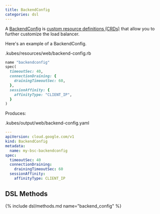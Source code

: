 ```yaml
---
title: BackendConfig
categories: dsl
---
```


A [BackendConfig](https://cloud.google.com/kubernetes-engine/docs/how-to/ingress-features#create_backendconfig) is [custom resource definitions (CRDs)](https://kubernetes.io/docs/concepts/extend-kubernetes/api-extension/custom-resources/) that allow you to further customize the load balancer.

Here's an example of a BackendConfig.

.kubes/resources/web/backend-config.rb

```ruby
name "backendconfig"
spec(
  timeoutSec: 40,
  connectionDraining: {
    drainingTimeoutSec: 60,
  },
  sessionAffinity: {
    affinityType: "CLIENT_IP",
  }
)
```

Produces:

.kubes/output/web/backend-config.yaml

```yaml
---
apiVersion: cloud.google.com/v1
kind: BackendConfig
metadata:
  name: my-bsc-backendconfig
spec:
  timeoutSec: 40
  connectionDraining:
    drainingTimeoutSec: 60
  sessionAffinity:
    affinityType: CLIENT_IP
```

## DSL Methods

{% include dsl/methods.md name="backend_config" %}
